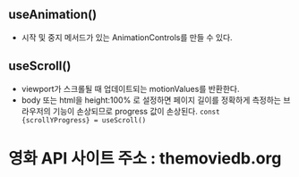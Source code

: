 ## useAnimation()

- 시작 및 중지 메서드가 있는 AnimationControls를 만들 수 있다.

## useScroll()

- viewport가 스크롤될 때 업데이트되는 motionValues를 반환한다.
- body 또는 html을 height:100% 로 설정하면 페이지 길이를 정확하게 측정하는 브라우저의 기능이 손상되므로 progress 값이 손상된다.
  `const {scrollYProgress} = useScroll()`

# 영화 API 사이트 주소 : themoviedb.org

